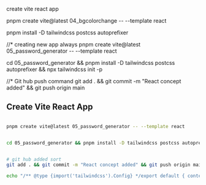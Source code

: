 create vite react app

pnpm create vite@latest 04_bgcolorchange -- --template react

pnpm install -D tailwindcss postcss autoprefixer


//* creating new app always
pnpm create vite@latest 05_password_generator -- --template react 

cd 05_password_generator && pnpm install -D tailwindcss postcss autoprefixer && npx tailwindcss init -p

//* Git hub push command
git add . && git commit -m "React concept added" && git push origin main



## Create Vite React App

```sh

pnpm create vite@latest 05_password_generator -- --template react


cd 05_password_generator && pnpm install -D tailwindcss postcss autoprefixer && npx tailwindcss init -p


# git hub added sort
git add . && git commit -m "React concept added" && git push origin main

echo "/** @type {import('tailwindcss').Config} */export default { content: ['./index.html', './src/**/*.{js,ts,jsx,tsx}'], theme: { extend: {} }, plugins: [] }" > tailwind.config.js
